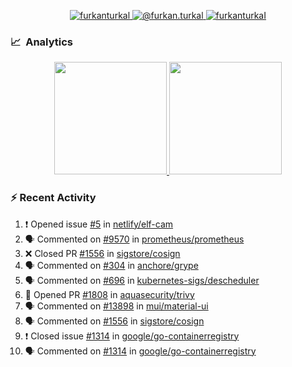 <p align="center">
  <a href="https://linkedin.com/in/furkanturkal" target="blank">
    <img src="https://img.shields.io/badge/linkedin-%230077B5.svg?&style=for-the-badge&logo=linkedin&logoColor=white" alt="furkanturkal" />
  </a>
  <a href="https://medium.com/@furkan.turkal" target="blank">
    <img src="https://img.shields.io/badge/medium-%2312100E.svg?&style=for-the-badge&logo=medium&logoColor=white" alt="@furkan.turkal" />
  </a>
  <a href="https://twitter.com/furkanturkaI" target="blank">
    <img src="https://img.shields.io/badge/Twitter-1DA1F2?style=for-the-badge&logo=twitter&logoColor=white" alt="furkanturkaI" />
  </a>
</p>

### 📈 &nbsp;Analytics

<p align="center">
  <a href="https://coderstats.net/github/#Dentrax">
    <img height="180em" src="https://github-readme-stats-eight-theta.vercel.app/api?username=Dentrax&show_icons=true&theme=algolia&include_all_commits=true&count_private=true&line_height=26"/>
    <img height="180em" src="https://github-readme-stats-eight-theta.vercel.app/api/top-langs/?username=Dentrax&layout=compact&langs_count=8&theme=algolia&line_height=26"/>
  </a>
</p>

### :zap: Recent Activity

<!--START_SECTION:activity-->
1. ❗️ Opened issue [#5](https://github.com/netlify/elf-cam/issues/5) in [netlify/elf-cam](https://github.com/netlify/elf-cam)
2. 🗣 Commented on [#9570](https://github.com/prometheus/prometheus/issues/9570) in [prometheus/prometheus](https://github.com/prometheus/prometheus)
3. ❌ Closed PR [#1556](https://github.com/sigstore/cosign/pull/1556) in [sigstore/cosign](https://github.com/sigstore/cosign)
4. 🗣 Commented on [#304](https://github.com/anchore/grype/issues/304) in [anchore/grype](https://github.com/anchore/grype)
5. 🗣 Commented on [#696](https://github.com/kubernetes-sigs/descheduler/issues/696) in [kubernetes-sigs/descheduler](https://github.com/kubernetes-sigs/descheduler)
6. 💪 Opened PR [#1808](https://github.com/aquasecurity/trivy/pull/1808) in [aquasecurity/trivy](https://github.com/aquasecurity/trivy)
7. 🗣 Commented on [#13898](https://github.com/mui/material-ui/issues/13898) in [mui/material-ui](https://github.com/mui/material-ui)
8. 🗣 Commented on [#1556](https://github.com/sigstore/cosign/issues/1556) in [sigstore/cosign](https://github.com/sigstore/cosign)
9. ❗️ Closed issue [#1314](https://github.com/google/go-containerregistry/issues/1314) in [google/go-containerregistry](https://github.com/google/go-containerregistry)
10. 🗣 Commented on [#1314](https://github.com/google/go-containerregistry/issues/1314) in [google/go-containerregistry](https://github.com/google/go-containerregistry)
<!--END_SECTION:activity-->

